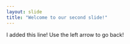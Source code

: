 ```yaml
---
layout: slide
title: "Welcome to our second slide!"
---
```

I added this line!
Use the left arrow to go back!
